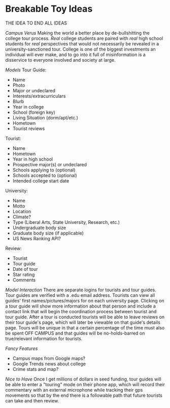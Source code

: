 # Breakable Toy Ideas

THE IDEA TO END ALL IDEAS

*Campus Verus*
Making the world a better place by de-bullshitting the college tour process. _Real_ college students are paired with _real_ high school students for _real_ perspectives that would not necessarily be revealed in a university-sanctioned tour. College is one of the biggest investments an individual will ever make, and to go into it full of misinformation is a disservice to everyone involved and society at large.

*Models*
Tour Guide:
  - Name
  - Photo
  - Major or undeclared
  - Interests/extracurriculars
  - Blurb
  - Year in college
  - School (foreign key)
  - Living Situation (dorm/apt/etc.)
  - Hometown
  - Tourist reviews

Tourist:
  - Name
  - Hometown
  - Year in high school
  - Prospective major(s) or undeclared
  - Schools applying to (optional)
  - Schools accepted to (optional)
  - Intended college start date

University:
  - Name
  - Motto
  - Location
  - Climate?
  - Type (Liberal Arts, State University, Research, etc.)
  - Undergraduate body size
  - Graduate body size (if applicable)
  - US News Ranking API?

Review:
  - Tourist
  - Tour guide
  - Date of tour
  - Star rating
  - Comments


*Model Interaction*
There are separate logins for tourists and tour guides. Tour guides are verified with a .edu email address. Tourists can view all guides' first names/pictures/majors for on each university page. Clicking on a tour guide will show more information about that person and include a contact link that will begin the coordination process between tourist and tour guide. After a tour is conducted tourists will be able to leave reviews on their tour guide's page, which will later be viewable on that guide's details page. Tours will be unique in that a certain percentage of the time must also be spent OFF CAMPUS and that guides will be no-holds-barred on true/relevant information for tourists.

*Fancy Features*
 - Campus maps from Google maps?
 - Google Trends news about college
 - Crime stats and map?

*Nice to Have*
Once I get millions of dollars in seed funding, tour guides will be able to enter a "touring" mode on their phone app, which will record their commentary with an external microphone while tracking their gps movements so that by the end there is a followable path that future tourists can take and then review.
